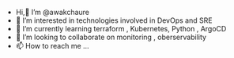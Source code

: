 -  Hi,👋 I’m @awakchaure
- 👀 I’m interested in technologies involved in DevOps and SRE
- 🌱 I’m currently learning terraform , Kubernetes, Python , ArgoCD
- 💞️ I’m looking to collaborate on monitoring , oberservability
- 📫 How to reach me ...

<!---
awakchaure/awakchaure is a ✨ special ✨ repository because its `README.md` (this file) appears on your GitHub profile.
You can click the Preview link to take a look at your changes.
--->
